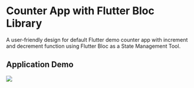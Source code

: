 # Counter App with Flutter Bloc Library

A user-friendly design for default Flutter demo counter app with increment and decrement function 
using Flutter Bloc as a State Management Tool.

## Application Demo
<img src = 'https://github.com/user-attachments/assets/1bdd8017-faff-4c6f-b496-e95b1dde6b57'/>


